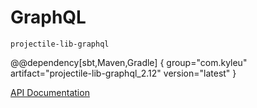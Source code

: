 # GraphQL

`projectile-lib-graphql`

@@dependency[sbt,Maven,Gradle] {
  group="com.kyleu"
  artifact="projectile-lib-graphql_2.12"
  version="latest"
}

[API Documentation](/api/projectile-lib-graphql)
